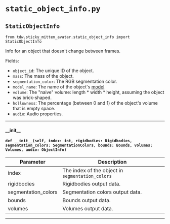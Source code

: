 # `static_object_info.py`

## `StaticObjectInfo`

`from tdw.sticky_mitten_avatar.static_object_info import StaticObjectInfo`

Info for an object that doesn't change between frames.

Fields:

- `object_id`: The unique ID of the object.
- `mass`: The mass of the object.
- `segmentation_color`: The RGB segmentation color.
- `model_name`: The name of the object's [model](https://github.com/threedworld-mit/tdw/blob/master/Documentation/python/librarian/model_librarian.md)
- `volume`: The "naive" volume: length * width * height, assuming the object was brick-shaped.
- `hollowness`: The percentage (between 0 and 1) of the object's volume that is empty space.
- `audio`: Audio properties.

***

#### \_\_init\_\_

**`def __init__(self, index: int, rigidbodies: Rigidbodies, segmentation_colors: SegmentationColors, bounds: Bounds, volumes: Volumes, audio: ObjectInfo)`**


| Parameter | Description |
| --- | --- |
| index | The index of the object in `segmentation_colors` |
| rigidbodies | Rigidbodies output data. |
| segmentation_colors | Segmentation colors output data. |
| bounds | Bounds output data. |
| volumes | Volumes output data. |

***

